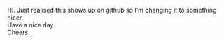 Hi. Just realised this shows up on github so I'm changing it to something nicer.\
Have a nice day.\
Cheers.
